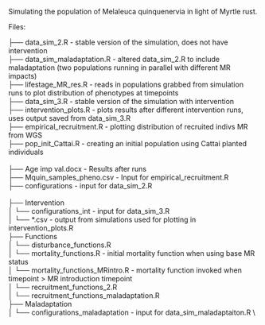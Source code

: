 Simulating the population of Melaleuca quinquenervia in light of Myrtle rust.

Files:


├── data_sim_2.R - stable version of the simulation, does not have intervention \
├── data_sim_maladaptation.R - altered data_sim_2.R to include maladaptation (two populations running in parallel with different MR impacts) \
├── lifestage_MR_res.R - reads in populations grabbed from simulation runs to plot distribution of phenotypes at timepoints \
├── data_sim_3.R - stable version of the simulation with intervention \
├── intervention_plots.R - plots results after different intervention runs, uses output saved from data_sim_3.R \
├── empirical_recruitment.R - plotting distribution of recruited indivs MR from WGS \
├── pop_init_Cattai.R - creating an initial population using Cattai planted individuals \
 \
├── Age imp val.docx - Results after runs \
├── Mquin_samples_pheno.csv - Input for empirical_recruitment.R \
├── configurations - input for data_sim_2.R  \
 \
├── Intervention \
│   └── configurations_int - input for data_sim_3.R \
│   └── *.csv - output from simulations used for plotting in intervention_plots.R \
├── Functions \
│   └── disturbance_functions.R \
│   └── mortality_functions.R - initial mortality function when using base MR status \
│   └── mortality_functions_MRintro.R - mortality function invoked when timepoint > MR introduction timepoint \
│   └── recruitment_functions_2.R \
│   └── recruitment_functions_maladaptation.R \
├── Maladaptation \
│   └── configurations_maladaptation - input for data_sim_maladaptaiton.R \

